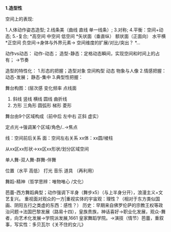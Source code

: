 **1.造型性**

空间上的表现:

1.人体动作姿态造型; 
2.线条美（曲线 直线 单一线条）; 
3.对称; 
4.平衡：空间+动态; 
5.-复合; 
*高空间 中空间 低空间
*矢状面（垂直纵） 额状面（正面向） 水平横 
*正空间 负空间->身体与外界元素-> 空间维度的扩展/对比/突出？
*...
    
 动作vs动态：
 动作-动态； 造型-静态：定格动态瞬间，实现空间和时间上的占有； ->节奏
 
  造型的特性化：
  1.形态的把握；造型对象  空间构型 动态 物象与人像
  2.情感把握：动态-发展； 静态-集中
  3.典型性把握：


舞台构图：(层次感 变化频率 点线面
1. 斜线 竖线 横线 圆线 曲折线
2. 方形 三角形 圆弧形 梯形 菱形

舞台由9个区域构成（前中后 左中右 正斜 虚实）

定点光->强调某个区域/角色/..->焦点

线：空间前后关系
面：空间左右关系
xx体：xx圆/棱柱

从xx区xx形状->xx区xx形状/划分区域空间

单人舞-双人舞-群舞-伴舞

位置（水平 高低） 打光 音乐 道具 （再利用） 

舞蹈-精神（哲学思辨：唯物唯心 /文化）


芭蕾-西方舞蹈典型；动作强调下半身（舞步x5）（与上半身分开），浪漫主义+文艺复兴。 重视面对观众的一方|重视实体的宇宙观：理性？（相对于东方类似国画、阴阳五行之类虚的东西：感性？）
历史：早期来自佛罗伦萨的宗教王权等政治问题->法国巴黎发展（路易十四），皇族贵族，神话喜好->职业化发展，观众-舞者，向艺术化发展->学院派发展,1661 皇家舞蹈学院。->演技（情节）芭蕾，重叙事，写实性：多贝瓦尔《关不住的女儿》




